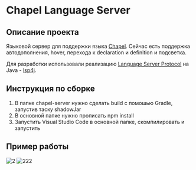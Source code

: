 # Chapel Language Server
## Описание проекта
Языковой сервер для поддержки языка [Chapel](https://chapel-lang.org/). Сейчас есть поддержка автодополнения, hover, перехода к declaration и definition и подсветка.

Для разработки использовали реализацию [Language Server Protocol](https://microsoft.github.io/language-server-protocol/) на Java - [lsp4j](https://github.com/eclipse/lsp4j).

## Инструкция по сборке
1. В папке chapel-server нужно сделать build с помошью Gradle, запустив таску shadowJar
2. В основной папке нужно прописать npm install
3. Запустить Visual Studio Code в основной папке, скомпилировать и запустить

## Пример работы
![2](https://user-images.githubusercontent.com/64271239/176164852-36445682-d95c-465a-9173-7759a493ab98.gif)
![222](https://user-images.githubusercontent.com/64271239/176165206-240af9dc-2440-40f2-be0d-2c5a8681d069.gif)
